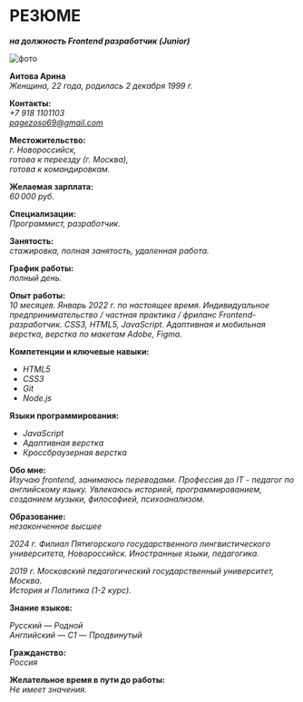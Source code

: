 # РЕЗЮМЕ #  
*__на должность Frontend разработчик (Junior)__*

![фото](../Фото.png)

__Аитова Арина__  
*Женщина, 22 года, родилась 2 декабря 1999 г.*  

__Контакты:__  
*+7 918 1101103*    
*pagezoso69@gmail.com*  

__Местожительство:__   
*г. Новороссийск,*  
*готова к переезду (г. Москва),*     
*готова к командировкам.*  

__Желаемая зарплата:__  
*60 000 руб.*   

__Специализации:__  
*Программист, разработчик.*  

__Занятость:__  
*стажировка, полная занятость, удаленная работа.*  

__График работы:__  
*полный день.*

__Опыт работы:__  
*10 месяцев. Январь 2022 г. по настоящее время.*
*Индивидуальное предпринимательство / частная практика / фриланс
Frontend-разработчик.*
*CSS3, HTML5, JavaScript. Адаптивная и мобильная верстка, верстка по макетам Adobe, Figma.*

__Компетенции и ключевые навыки:__

* _HTML5_  
* _CSS3_  
* _Git_  
* _Node.js_ 

__Языки программирования:__
* _JavaScript_  
* _Адаптивная верстка_  
* _Кроссбраузерная верстка_

__Обо мне:__  
*Изучаю frontend, занимаюсь переводами. Профессия до IT - педагог по английскому языку. Увлекаюсь историей, программированием, созданием музыки, философией, психоанализом.*

__Образование:__  
*незаконченное высшее* 

*2024 г.*
*Филиал Пятигорского государственного лингвистического университета,* *Новороссийск.*
*Иностранные языки, педагогика.*

*2019 г.* 
*Московский педагогический государственный университет, Москва.*  
*История и Политика (1-2 курс).* 

__Знание языков:__

*Русский — Родной*  
*Английский — C1 — Продвинутый*

__Гражданство:__  
*Россия*  
 
__Желательное время в пути до работы:__  
*Не имеет значения.*
